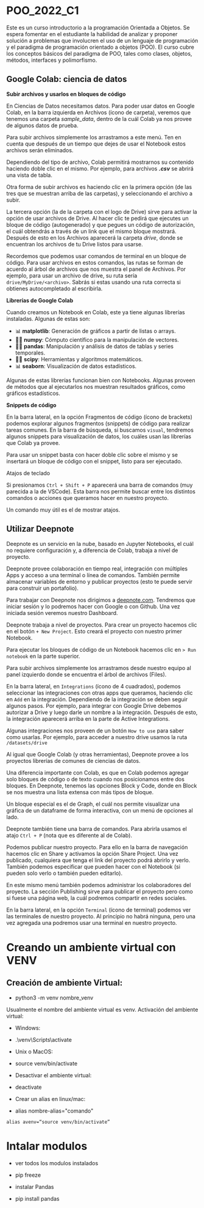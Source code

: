 # POO_2022_C1
Este es un curso introductorio a la programación Orientada a Objetos. Se espera fomentar en el estudiante la habilidad de analizar y proponer  solución a problemas que involucren el uso de un lenguaje de programación y el paradigma de programación orientado a objetos (POO).   El curso cubre los conceptos básicos del paradigma de POO, tales como clases, objetos, métodos, interfaces y polimorfismo. 
## Google Colab: ciencia de datos

**Subir archivos y usarlos en bloques de código**

En Ciencias de Datos necesitamos datos. Para poder usar datos en Google Colab, en la barra izquierda en Archivos (ícono de carpeta), veremos que tenemos una carpeta *sample_data*, dentro de la cuál Colab ya nos provee de algunos datos de prueba.

Para subir archivos simplemente los arrastramos a este menú. Ten en cuenta que después de un tiempo que dejes de usar el Notebook estos archivos serán eliminados.

Dependiendo del tipo de archivo, Colab permitirá mostrarnos su contenido haciendo doble clic en el mismo. Por ejemplo, para archivos ***.csv*** se abrirá una vista de tabla.

Otra forma de subir archivos es haciendo clic en la primera opción (de las tres que se muestran arriba de las carpetas), y seleccionando el archivo a subir.

La tercera opción (la de la carpeta con el logo de Drive) sirve para activar la opción de usar archivos de Drive. Al hacer clic te pedirá que ejecutes un bloque de código (autogenerado) y que pegues un código de autorización, el cuál obtendrás a través de un link que el mismo bloque mostrará. Después de esto en los Archivos aparecerá la carpeta *drive*, donde se encuentran los archivos de tu Drive listos para usarse.

Recordemos que podemos usar comandos de terminal en un bloque de código. Para usar archivos en estos comandos, las rutas se forman de acuerdo al árbol de archivos que nos muestra el panel de Archivos. Por ejemplo, para usar un archivo de drive, su ruta sería `drive/MyDrive/<archivo>`. Sabrás si estas usando una ruta correcta si obtienes autocompletado al escribirla.

**Librerías de Google Colab**

Cuando creamos un Notebook en Colab, este ya tiene algunas librerías instaladas. Algunas de estas son:

- 📊 **matplotlib**: Generación de gráficos a partir de listas o arrays.
- 🧑‍💻 **numpy**: Cómputo científico para la manipulación de vectores.
- 🧑‍💻 **pandas**: Manipulación y análisis de datos de tablas y series temporales.
- 🧑‍💻 **scipy**: Herramientas y algoritmos matemáticos.
- 📊 **seaborn**: Visualización de datos estadísticos.

Algunas de estas librerías funcionan bien con Notebooks. Algunas proveen de métodos que al ejecutarlos nos muestran resultados gráficos, como gráficos estadísticos.

**Snippets de código**

En la barra lateral, en la opción Fragmentos de código (ícono de brackets) podemos explorar algunos fragmentos (snippets) de código para realizar tareas comunes. En la barra de búsqueda, si buscamos `visual`, tendremos algunos snippets para visualización de datos, los cuáles usan las librerías que Colab ya provee.

Para usar un snippet basta con hacer doble clic sobre el mismo y se insertará un bloque de código con el snippet, listo para ser ejecutado.

Atajos de teclado

Si presionamos `Ctrl + Shift + P` aparecerá una barra de comandos (muy parecida a la de VSCode). Esta barra nos permite buscar entre los distintos comandos o acciones que queramos hacer en nuestro proyecto.

Un comando muy útil es el de mostrar atajos.

## Utilizar Deepnote

Deepnote es un servicio en la nube, basado en Jupyter Notebooks, el cuál no requiere configuración y, a diferencia de Colab, trabaja a nivel de proyecto.

Deepnote provee colaboración en tiempo real, integración con múltiples Apps y acceso a una terminal o línea de comandos. También permite almacenar variables de entorno y publicar proyectos (esto te puede servir para construir un portafolio).

Para trabajar con Deepnote nos dirigimos a [deepnote.com](http://deepnote.com). Tendremos que iniciar sesión y lo podremos hacer con Google o con Github. Una vez iniciada sesión veremos nuestro Dashboard.

Deepnote trabaja a nivel de proyectos. Para crear un proyecto hacemos clic en el botón `+ New Project`. Esto creará el proyecto con nuestro primer Notebook.

Para ejecutar los bloques de código de un Notebook hacemos clic en `> Run notebook` en la parte superior.

Para subir archivos simplemente los arrastramos desde nuestro equipo al panel izquierdo donde se encuentra el árbol de archivos (Files).

En la barra lateral, en `Integrations` (ícono de 4 cuadrados), podemos seleccionar las integraciones con otras apps que queramos, haciendo clic en `Add` en la integración. Dependiendo de la integración se deben seguir algunos pasos. Por ejemplo, para integrar con Google Drive debemos autorizar a Drive y luego darle un nombre a la integración. Después de esto, la integración aparecerá arriba en la parte de Active Integrations.

Algunas integraciones nos proveen de un botón `How to use` para saber como usarlas. Por ejemplo, para acceder a nuestro drive usamos la ruta `/datasets/drive`

Al igual que Google Colab (y otras herramientas), Deepnote provee a los proyectos librerías de comunes de ciencias de datos.

Una diferencia importante con Colab, es que en Colab podemos agregar solo bloques de código o de texto cuando nos posicionamos entre dos bloques. En Deepnote, tenemos las opciones Block y Code, donde en Block se nos muestra una lista extensa con más tipos de bloque.

Un bloque especial es el de Graph, el cuál nos permite visualizar una gráfica de un dataframe de forma interactiva, con un menú de opciones al lado.

Deepnote también tiene una barra de comandos. Para abrirla usamos el atajo `Ctrl + P` (nota que es diferente al de Colab).

Podemos publicar nuestro proyecto. Para ello en la barra de navegación hacemos clic en Share y activamos la opción Share Project. Una vez publicado, cualquiera que tenga el link del proyecto podrá abrirlo y verlo. También podemos especificar que pueden hacer con el Notebook (si pueden solo verlo o también pueden editarlo).

En este mismo menú también podemos administrar los colaboradores del proyecto. La sección Publishing sirve para publicar el proyecto pero como si fuese una página web, la cuál podremos compartir en redes sociales.

En la barra lateral, en la opción `Terminal` (ícono de terminal) podemos ver las terminales de nuestro proyecto. Al principio no habrá ninguna, pero una vez agregada una podremos usar una terminal en nuestro proyecto.

 # Creando un ambiente virtual con VENV
## Creación de ambiente Virtual:

* python3 -m venv nombre_venv

Usualmente el nombre del ambiente virtual es venv.
Activación del ambiente virtual:

- Windows:
* .\venv\Scripts\activate

- Unix o MacOS:
* source venv/bin/activate

- Desactivar el ambiente virtual:

* deactivate

- Crear un alias en linux/mac:

* alias nombre-alias="comando"

`alias avenv=“source venv/bin/activate”`

# Intalar modulos
- ver todos los modulos instalados 
* pip freeze 
- instalar Pandas
* pip install pandas
